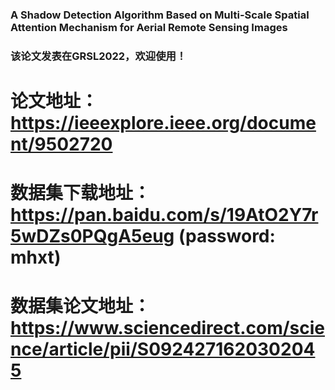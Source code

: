 ### A Shadow Detection Algorithm Based on Multi-Scale Spatial Attention Mechanism for Aerial Remote Sensing Images
### 该论文发表在GRSL2022，欢迎使用！
# 论文地址：https://ieeexplore.ieee.org/document/9502720
# 数据集下载地址： https://pan.baidu.com/s/19AtO2Y7r5wDZs0PQgA5eug (password: mhxt)
# 数据集论文地址：https://www.sciencedirect.com/science/article/pii/S0924271620302045
